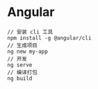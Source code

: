 # Angular

```
// 安装 cli 工具
npm install -g @angular/cli
// 生成项目
ng new my-app
// 开发
ng serve
// 编译打包
ng build
```